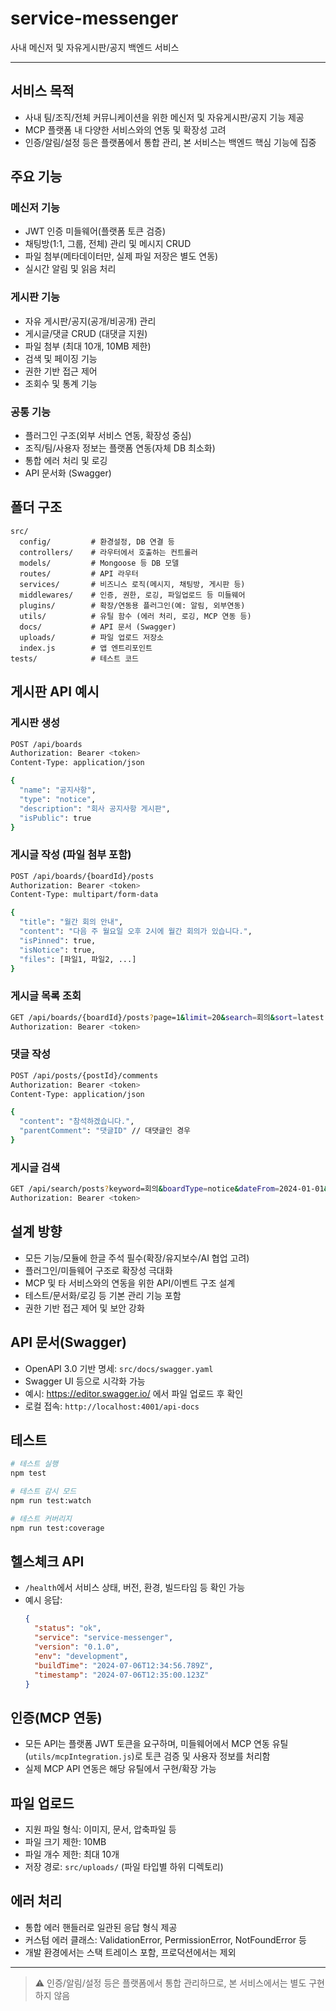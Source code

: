 # service-messenger

사내 메신저 및 자유게시판/공지 백엔드 서비스

---

## 서비스 목적
- 사내 팀/조직/전체 커뮤니케이션을 위한 메신저 및 자유게시판/공지 기능 제공
- MCP 플랫폼 내 다양한 서비스와의 연동 및 확장성 고려
- 인증/알림/설정 등은 플랫폼에서 통합 관리, 본 서비스는 백엔드 핵심 기능에 집중

## 주요 기능

### 메신저 기능
- JWT 인증 미들웨어(플랫폼 토큰 검증)
- 채팅방(1:1, 그룹, 전체) 관리 및 메시지 CRUD
- 파일 첨부(메타데이터만, 실제 파일 저장은 별도 연동)
- 실시간 알림 및 읽음 처리

### 게시판 기능
- 자유 게시판/공지(공개/비공개) 관리
- 게시글/댓글 CRUD (대댓글 지원)
- 파일 첨부 (최대 10개, 10MB 제한)
- 검색 및 페이징 기능
- 권한 기반 접근 제어
- 조회수 및 통계 기능

### 공통 기능
- 플러그인 구조(외부 서비스 연동, 확장성 중심)
- 조직/팀/사용자 정보는 플랫폼 연동(자체 DB 최소화)
- 통합 에러 처리 및 로깅
- API 문서화 (Swagger)

## 폴더 구조

```plaintext
src/
  config/         # 환경설정, DB 연결 등
  controllers/    # 라우터에서 호출하는 컨트롤러
  models/         # Mongoose 등 DB 모델
  routes/         # API 라우터
  services/       # 비즈니스 로직(메시지, 채팅방, 게시판 등)
  middlewares/    # 인증, 권한, 로깅, 파일업로드 등 미들웨어
  plugins/        # 확장/연동용 플러그인(예: 알림, 외부연동)
  utils/          # 유틸 함수 (에러 처리, 로깅, MCP 연동 등)
  docs/           # API 문서 (Swagger)
  uploads/        # 파일 업로드 저장소
  index.js        # 앱 엔트리포인트
tests/            # 테스트 코드
```

## 게시판 API 예시

### 게시판 생성
```bash
POST /api/boards
Authorization: Bearer <token>
Content-Type: application/json

{
  "name": "공지사항",
  "type": "notice",
  "description": "회사 공지사항 게시판",
  "isPublic": true
}
```

### 게시글 작성 (파일 첨부 포함)
```bash
POST /api/boards/{boardId}/posts
Authorization: Bearer <token>
Content-Type: multipart/form-data

{
  "title": "월간 회의 안내",
  "content": "다음 주 월요일 오후 2시에 월간 회의가 있습니다.",
  "isPinned": true,
  "isNotice": true,
  "files": [파일1, 파일2, ...]
}
```

### 게시글 목록 조회
```bash
GET /api/boards/{boardId}/posts?page=1&limit=20&search=회의&sort=latest
Authorization: Bearer <token>
```

### 댓글 작성
```bash
POST /api/posts/{postId}/comments
Authorization: Bearer <token>
Content-Type: application/json

{
  "content": "참석하겠습니다.",
  "parentComment": "댓글ID" // 대댓글인 경우
}
```

### 게시글 검색
```bash
GET /api/search/posts?keyword=회의&boardType=notice&dateFrom=2024-01-01&dateTo=2024-12-31
Authorization: Bearer <token>
```

## 설계 방향
- 모든 기능/모듈에 한글 주석 필수(확장/유지보수/AI 협업 고려)
- 플러그인/미들웨어 구조로 확장성 극대화
- MCP 및 타 서비스와의 연동을 위한 API/이벤트 구조 설계
- 테스트/문서화/로깅 등 기본 관리 기능 포함
- 권한 기반 접근 제어 및 보안 강화

## API 문서(Swagger)
- OpenAPI 3.0 기반 명세: `src/docs/swagger.yaml`
- Swagger UI 등으로 시각화 가능
- 예시: https://editor.swagger.io/ 에서 파일 업로드 후 확인
- 로컬 접속: `http://localhost:4001/api-docs`

## 테스트
```bash
# 테스트 실행
npm test

# 테스트 감시 모드
npm run test:watch

# 테스트 커버리지
npm run test:coverage
```

## 헬스체크 API
- `/health`에서 서비스 상태, 버전, 환경, 빌드타임 등 확인 가능
- 예시 응답:
  ```json
  {
    "status": "ok",
    "service": "service-messenger",
    "version": "0.1.0",
    "env": "development",
    "buildTime": "2024-07-06T12:34:56.789Z",
    "timestamp": "2024-07-06T12:35:00.123Z"
  }
  ```

## 인증(MCP 연동)
- 모든 API는 플랫폼 JWT 토큰을 요구하며, 미들웨어에서 MCP 연동 유틸(`utils/mcpIntegration.js`)로 토큰 검증 및 사용자 정보를 처리함
- 실제 MCP API 연동은 해당 유틸에서 구현/확장 가능

## 파일 업로드
- 지원 파일 형식: 이미지, 문서, 압축파일 등
- 파일 크기 제한: 10MB
- 파일 개수 제한: 최대 10개
- 저장 경로: `src/uploads/` (파일 타입별 하위 디렉토리)

## 에러 처리
- 통합 에러 핸들러로 일관된 응답 형식 제공
- 커스텀 에러 클래스: ValidationError, PermissionError, NotFoundError 등
- 개발 환경에서는 스택 트레이스 포함, 프로덕션에서는 제외

---

> ⚠️ 인증/알림/설정 등은 플랫폼에서 통합 관리하므로, 본 서비스에서는 별도 구현하지 않음 